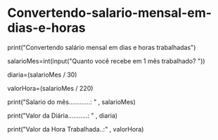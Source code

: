 # Convertendo-salario-mensal-em-dias-e-horas

print("Convertendo salário mensal em dias e horas trabalhadas")

salarioMes=int(input("Quanto você recebe em 1 mês trabalhado? "))

diaria=(salarioMes / 30)

valorHora=(salarioMes / 220)

print("Salario do mês............: " , salarioMes)

print("Valor da Diária...........: " , diaria)

print("Valor da Hora Trabalhada..:" , valorHora)
